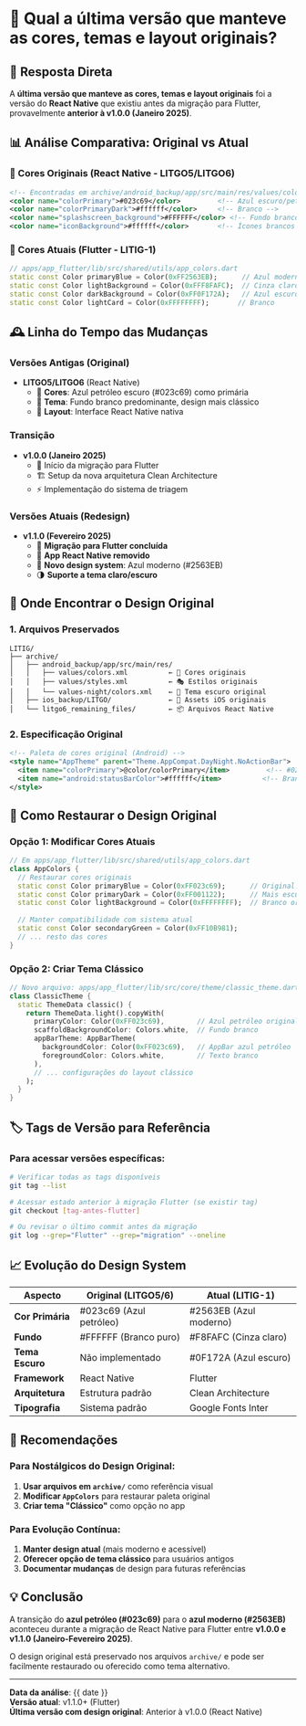 # 📝 Qual a última versão que manteve as cores, temas e layout originais?

## 🎯 Resposta Direta

A **última versão que manteve as cores, temas e layout originais** foi a versão do **React Native** que existiu antes da migração para Flutter, provavelmente **anterior à v1.0.0 (Janeiro 2025)**.

## 📊 Análise Comparativa: Original vs Atual

### 🔴 Cores Originais (React Native - LITGO5/LITGO6)
```xml
<!-- Encontradas em archive/android_backup/app/src/main/res/values/colors.xml -->
<color name="colorPrimary">#023c69</color>         <!-- Azul escuro/petróleo -->
<color name="colorPrimaryDark">#ffffff</color>     <!-- Branco -->
<color name="splashscreen_background">#FFFFFF</color> <!-- Fundo branco -->
<color name="iconBackground">#ffffff</color>       <!-- Ícones brancos -->
```

### 🔵 Cores Atuais (Flutter - LITIG-1)
```dart
// apps/app_flutter/lib/src/shared/utils/app_colors.dart
static const Color primaryBlue = Color(0xFF2563EB);      // Azul moderno/brilhante
static const Color lightBackground = Color(0xFFF8FAFC);  // Cinza claro
static const Color darkBackground = Color(0xFF0F172A);   // Azul escuro quase preto
static const Color lightCard = Color(0xFFFFFFFF);       // Branco
```

## 🕰️ Linha do Tempo das Mudanças

### Versões Antigas (Original)
- **LITGO5/LITGO6** (React Native)
  - 🎨 **Cores**: Azul petróleo escuro (#023c69) como primária
  - 🌅 **Tema**: Fundo branco predominante, design mais clássico
  - 📱 **Layout**: Interface React Native nativa

### Transição
- **v1.0.0 (Janeiro 2025)**
  - 🔄 Início da migração para Flutter
  - 🏗️ Setup da nova arquitetura Clean Architecture
  - ⚡ Implementação do sistema de triagem

### Versões Atuais (Redesign)
- **v1.1.0 (Fevereiro 2025)**
  - 🎉 **Migração para Flutter concluída**
  - 🚀 **App React Native removido**
  - 🎨 **Novo design system**: Azul moderno (#2563EB)
  - 🌗 **Suporte a tema claro/escuro**

## 📂 Onde Encontrar o Design Original

### 1. **Arquivos Preservados**
```
LITIG/
├── archive/
│   ├── android_backup/app/src/main/res/
│   │   ├── values/colors.xml          ← 🎨 Cores originais
│   │   ├── values/styles.xml          ← 🎭 Estilos originais
│   │   └── values-night/colors.xml    ← 🌙 Tema escuro original
│   ├── ios_backup/LITGO/              ← 🍎 Assets iOS originais
│   └── litgo6_remaining_files/        ← 📦 Arquivos React Native
```

### 2. **Especificação Original**
```xml
<!-- Paleta de cores original (Android) -->
<style name="AppTheme" parent="Theme.AppCompat.DayNight.NoActionBar">
  <item name="colorPrimary">@color/colorPrimary</item>         <!-- #023c69 -->
  <item name="android:statusBarColor">#ffffff</item>          <!-- Branco -->
</style>
```

## 🔄 Como Restaurar o Design Original

### Opção 1: Modificar Cores Atuais
```dart
// Em apps/app_flutter/lib/src/shared/utils/app_colors.dart
class AppColors {
  // Restaurar cores originais
  static const Color primaryBlue = Color(0xFF023c69);      // Original!
  static const Color primaryDark = Color(0xFF001122);      // Mais escuro
  static const Color lightBackground = Color(0xFFFFFFFF);  // Branco original
  
  // Manter compatibilidade com sistema atual
  static const Color secondaryGreen = Color(0xFF10B981);
  // ... resto das cores
}
```

### Opção 2: Criar Tema Clássico
```dart
// Novo arquivo: apps/app_flutter/lib/src/core/theme/classic_theme.dart
class ClassicTheme {
  static ThemeData classic() {
    return ThemeData.light().copyWith(
      primaryColor: Color(0xFF023c69),        // Azul petróleo original
      scaffoldBackgroundColor: Colors.white,  // Fundo branco
      appBarTheme: AppBarTheme(
        backgroundColor: Color(0xFF023c69),   // AppBar azul petróleo
        foregroundColor: Colors.white,        // Texto branco
      ),
      // ... configurações do layout clássico
    );
  }
}
```

## 🏷️ Tags de Versão para Referência

### Para acessar versões específicas:
```bash
# Verificar todas as tags disponíveis
git tag --list

# Acessar estado anterior à migração Flutter (se existir tag)
git checkout [tag-antes-flutter]

# Ou revisar o último commit antes da migração
git log --grep="Flutter" --grep="migration" --oneline
```

## 📈 Evolução do Design System

| Aspecto | Original (LITGO5/6) | Atual (LITIG-1) |
|---------|-------------------|----------------|
| **Cor Primária** | #023c69 (Azul petróleo) | #2563EB (Azul moderno) |
| **Fundo** | #FFFFFF (Branco puro) | #F8FAFC (Cinza claro) |
| **Tema Escuro** | Não implementado | #0F172A (Azul escuro) |
| **Framework** | React Native | Flutter |
| **Arquitetura** | Estrutura padrão | Clean Architecture |
| **Tipografia** | Sistema padrão | Google Fonts Inter |

## 🎯 Recomendações

### Para Nostálgicos do Design Original:
1. **Usar arquivos em `archive/`** como referência visual
2. **Modificar `AppColors`** para restaurar paleta original
3. **Criar tema "Clássico"** como opção no app

### Para Evolução Contínua:
1. **Manter design atual** (mais moderno e acessível)
2. **Oferecer opção de tema clássico** para usuários antigos
3. **Documentar mudanças** de design para futuras referências

## 💡 Conclusão

A transição do **azul petróleo (#023c69)** para o **azul moderno (#2563EB)** aconteceu durante a migração de React Native para Flutter entre **v1.0.0 e v1.1.0 (Janeiro-Fevereiro 2025)**. 

O design original está preservado nos arquivos `archive/` e pode ser facilmente restaurado ou oferecido como tema alternativo.

---

**Data da análise**: {{ date }}  
**Versão atual**: v1.1.0+ (Flutter)  
**Última versão com design original**: Anterior à v1.0.0 (React Native)